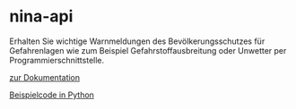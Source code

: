 # nina-api
Erhalten Sie wichtige Warnmeldungen des Bevölkerungsschutzes für Gefahrenlagen wie zum Beispiel Gefahrstoffausbreitung oder Unwetter per Programmierschnittstelle.

[zur Dokumentation](https://nina.api.bund.dev/)

[Beispielcode in Python](Beispielcode/Python/)